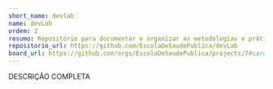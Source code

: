 ```yaml
---
short_name: devlab
name: devLab
ordem: 2
resumo: Repositório para documentar e organizar as metodologias e práticas de desenvolvimento da ESP.
repositorio_url: https://github.com/EscolaDeSaudePublica/devLab
board_url: https://github.com/orgs/EscolaDeSaudePublica/projects/7#card-32219950
---
```

DESCRIÇÃO COMPLETA